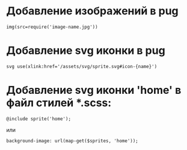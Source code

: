 # Добавление изображений в pug

`img(src=require('image-name.jpg'))`

# Добавление svg иконки в pug

`svg use(xlink:href='/assets/svg/sprite.svg#icon-{name}')`

# Добавление svg иконки 'home' в файл стилей \*.scss:

`@include sprite('home');`

или

`background-image: url(map-get($sprites, 'home'));`
